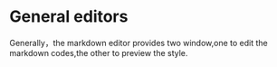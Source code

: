 # General editors
Generally，the markdown editor provides two window,one to edit the markdown codes,the other to preview the style.

